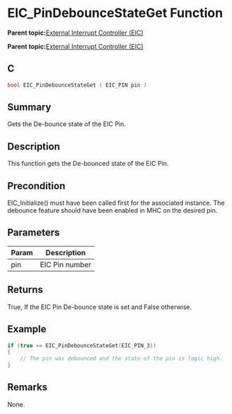 # EIC\_PinDebounceStateGet Function

**Parent topic:**[External Interrupt Controller \(EIC\)](GUID-39448E4A-BB16-4C96-8928-77A4AC964728.md)

**Parent topic:**[External Interrupt Controller \(EIC\)](GUID-EB8189C1-87AA-4B04-90B3-1853974192C7.md)

## C

```c
bool EIC_PinDebounceStateGet ( EIC_PIN pin )
```

## Summary

Gets the De-bounce state of the EIC Pin.

## Description

This function gets the De-bounced state of the EIC Pin.

## Precondition

EIC\_Initialize\(\) must have been called first for the associated instance. The debounce feature should have been enabled in MHC on the desired pin.

## Parameters

|Param|Description|
|-----|-----------|
|pin|EIC Pin number|

## Returns

True, If the EIC Pin De-bounce state is set and False otherwise.

## Example

```c
if (true == EIC_PinDebounceStateGet(EIC_PIN_3))
{
    // The pin was debounced and the state of the pin is logic high.
}
```

## Remarks

None.

